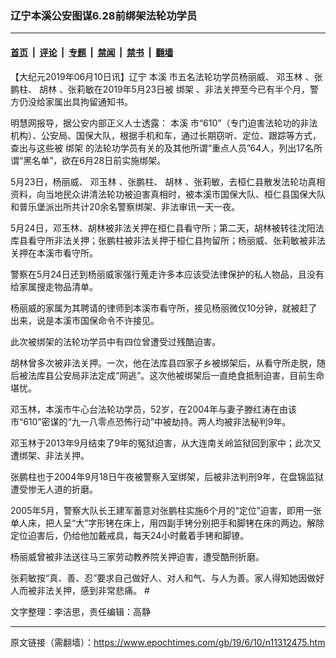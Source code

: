 ### 辽宁本溪公安图谋6.28前绑架法轮功学员

---

#### [首页](../../../..?n11312475) &nbsp;|&nbsp; [评论](../../../../../epoch-comment?n11312475) &nbsp;|&nbsp; [专题](../../../../../epoch-special?n11312475) &nbsp;|&nbsp; [禁闻](../../../../../epoch-news?n11312475) &nbsp;|&nbsp; [禁书](../../../../../books?n11312475) &nbsp;|&nbsp; [翻墙](https://github.com/gfw-breaker/nogfw/blob/master/README.md?n11312475)


<div class="post_content" id="artbody" itemprop="articleBody">
 <!-- article content begin -->
 <p>
  【大纪元2019年06月10日讯】辽宁
  <ok href="https://www.epochtimes.com/gb/tag/%E6%9C%AC%E6%BA%AA.html">
   本溪
  </ok>
  市五名法轮功学员杨丽威、
  <ok href="https://www.epochtimes.com/gb/tag/%E9%82%93%E7%8E%89%E6%9E%97.html">
   邓玉林
  </ok>
  、张鹏柱、
  <ok href="https://www.epochtimes.com/gb/tag/%E8%83%A1%E6%9E%97.html">
   胡林
  </ok>
  、张莉敏在2019年5月23日被
  <ok href="https://www.epochtimes.com/gb/tag/%E7%BB%91%E6%9E%B6.html">
   绑架
  </ok>
  、非法关押至今已有半个月，警方仍没给家属出具拘留通知书。
 </p>
 <p>
  明慧网报导，据公安内部正义人士透露：
  <ok href="https://www.epochtimes.com/gb/tag/%E6%9C%AC%E6%BA%AA.html">
   本溪
  </ok>
  市“610”（专门迫害法轮功的非法机构）、公安局、国保大队，根据手机和车，通过长期窃听、定位、跟踪等方式，查出与这些被
  <ok href="https://www.epochtimes.com/gb/tag/%E7%BB%91%E6%9E%B6.html">
   绑架
  </ok>
  的法轮功学员有关的及其他所谓“重点人员”64人，列出17名所谓“黑名单”，欲在6月28日前实施绑架。
 </p>
 <p>
  5月23日，杨丽威、
  <ok href="https://www.epochtimes.com/gb/tag/%E9%82%93%E7%8E%89%E6%9E%97.html">
   邓玉林
  </ok>
  、张鹏柱、
  <ok href="https://www.epochtimes.com/gb/tag/%E8%83%A1%E6%9E%97.html">
   胡林
  </ok>
  、张莉敏，去桓仁县散发法轮功真相资料，向当地民众讲清法轮功被迫害真相时，被本溪市国保大队、桓仁县国保大队和普乐堡派出所共计20余名警察绑架、非法审讯一天一夜。
 </p>
 <p>
  5月24日，邓玉林、胡林被非法关押在桓仁县看守所；第二天，胡林被转往沈阳法库县看守所非法关押；张鹏柱被非法关押于桓仁县拘留所；杨丽威、张莉敏被非法关押在本溪市看守所。
 </p>
 <p>
  警察在5月24日还到杨丽威家强行蒐走许多本应该受法律保护的私人物品，且没有给家属搜走物品清单。
 </p>
 <p>
  杨丽威的家属为其聘请的律师到本溪市看守所，接见杨丽微仅10分钟，就被赶了出来，说是本溪市国保命令不许接见。
 </p>
 <p>
  此次被绑架的法轮功学员中有四位曾遭受过残酷迫害。
 </p>
 <p>
  胡林曾多次被非法关押。一次，他在法库县四家子乡被绑架后，从看守所走脱，随后被法库县公安局非法定成“网逃”。这次他被绑架后一直绝食抵制迫害，目前生命堪忧。
 </p>
 <p>
  邓玉林，本溪市牛心台法轮功学员，52岁，在2004年与妻子滕红涛在由该市“610”密谋的“九一八零点恐怖行动”中被劫持。两人均被非法秘判9年。
 </p>
 <p>
  邓玉林于2013年9月结束了9年的冤狱迫害，从大连南关岭监狱回到家中；此次又遭绑架、非法关押。
 </p>
 <p>
  张鹏柱也于2004年9月18日午夜被警察入室绑架，后被非法判刑9年，在盘锦监狱遭受惨无人道的折磨。
 </p>
 <p>
  2005年5月，警察大队长王建军蓄意对张鹏柱实施6个月的“定位”迫害，即用一张单人床，把人呈“大”字形铐在床上，用四副手铐分别把手和脚铐在床的两边。解除定位迫害后，仍给他加戴戒具，每天24小时戴着手铐和脚镣。
 </p>
 <p>
  杨丽威曾被非法送往马三家劳动教养院关押迫害，遭受酷刑折磨。
 </p>
 <p>
  张莉敏按“真、善、忍”要求自己做好人、对人和气、与人为善。家人得知她因做好人而被非法关押，感到非常悲痛。 #
 </p>
 <p>
  文字整理：李洁思，责任编辑：高静
 </p>
 <!-- article content end -->
 <div id="below_article_ad">
 </div>
</div>


---

原文链接（需翻墙）：https://www.epochtimes.com/gb/19/6/10/n11312475.htm